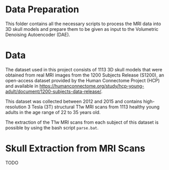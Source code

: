 # Data Preparation
This folder contains all the necessary scripts to process the MRI data into 3D skull models and prepare them to be given as input to the Volumetric Denoising Autoencoder (DAE).

# Data
The dataset used in this project consists of 1113 3D skull models that were obtained from real MRI images from the 1200 Subjects Release (S1200), an open-access dataset provided by the Human Connectome Project (HCP) and available in https://humanconnectome.org/study/hcp-young-adult/document/1200-subjects-data-release/.

This dataset was collected between 2012 and 2015 and contains high-resolution 3 Tesla (3T) structural T1w MRI scans from 1113 healthy young adults in the age range of 22 to 35 years old.

The extraction of the T1w MRI scans from each subject of this dataset is possible by using the bash script `parse.bat`.

# Skull Extraction from MRI Scans
TODO
